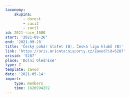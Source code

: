```yaml
---
taxonomy:
    skupina:
        - dorost
        - zaci2
        - zaci1
id: 2021-race_1600
start: '2021-09-26'
end: '2021-09-26'
title: 'Český pohár štafet (B), Česká liga klubů (B)'
link: 'https://oris.orientacnisporty.cz/Zavod?id=5287'
orisid: '5287'
place: 'Dolní Olešnice'
type: Z
template: zavod
date: '2021-05-14'
import:
    type: members
    time: 1620994202
---
```


